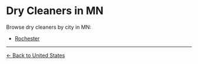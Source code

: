 # Dry Cleaners in MN

Browse dry cleaners by city in MN:

- [Rochester](./rochester.md)

---

[← Back to United States](../README.md)
